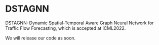 # DSTAGNN
DSTAGNN: Dynamic Spatial-Temporal Aware Graph Neural Network for Traffic Flow Forecasting, which is accepted at ICML2022.

We will release our code as soon.
